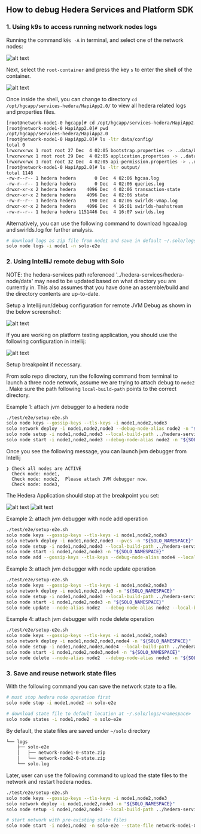## How to debug Hedera Services and Platform SDK

### 1. Using k9s to access running network nodes logs

Running the command `k9s -A` in terminal, and select one of the network nodes: 

![alt text](select_network_node0.png)

Next, select the `root-container` and press the key `s` to enter the shell of the container.

![alt text](select_root_container.png)

Once inside the shell, you can change to directory `cd /opt/hgcapp/services-hedera/HapiApp2.0/`
to view all hedera related logs and properties files.
```bash
[root@network-node1-0 hgcapp]# cd /opt/hgcapp/services-hedera/HapiApp2.0/
[root@network-node1-0 HapiApp2.0]# pwd
/opt/hgcapp/services-hedera/HapiApp2.0
[root@network-node1-0 HapiApp2.0]# ls -ltr data/config/
total 0
lrwxrwxrwx 1 root root 27 Dec  4 02:05 bootstrap.properties -> ..data/bootstrap.properties
lrwxrwxrwx 1 root root 29 Dec  4 02:05 application.properties -> ..data/application.properties
lrwxrwxrwx 1 root root 32 Dec  4 02:05 api-permission.properties -> ..data/api-permission.properties
[root@network-node1-0 HapiApp2.0]# ls -ltr output/
total 1148
-rw-r--r-- 1 hedera hedera       0 Dec  4 02:06 hgcaa.log
-rw-r--r-- 1 hedera hedera       0 Dec  4 02:06 queries.log
drwxr-xr-x 2 hedera hedera    4096 Dec  4 02:06 transaction-state
drwxr-xr-x 2 hedera hedera    4096 Dec  4 02:06 state
-rw-r--r-- 1 hedera hedera     190 Dec  4 02:06 swirlds-vmap.log
drwxr-xr-x 2 hedera hedera    4096 Dec  4 16:01 swirlds-hashstream
-rw-r--r-- 1 hedera hedera 1151446 Dec  4 16:07 swirlds.log
```
Alternatively, you can use the following command to download hgcaa.log and
swirlds.log for further analysis.

```bash
# download logs as zip file from node1 and save in default ~/.solo/logs/solo-e2e/<timestamp/
solo node logs -i node1 -n solo-e2e
```


### 2. Using IntelliJ remote debug with Solo

NOTE: the hedera-services path referenced '../hedera-services/hedera-node/data' may 
need to be updated based on what directory you are currently in.  This also assumes that you have done an assemble/build and the directory contents are up-to-date.

Setup a Intellij run/debug configuration for remote JVM Debug as shown in the below screenshot:

![alt text](jvm-hedera-app.png)

If you are working on platform testing application, you should use the following configuration
in intellij:

![alt text](jvm-platform-app.png)

Setup breakpoint if necessary.

From solo repo directory, run the following command from terminal to launch a three node network, assume we are trying to attach debug to `node2` .
Make sure the path following `local-build-path` points to the correct directory.


Example 1: attach jvm debugger to a hedera node
```bash
./test/e2e/setup-e2e.sh
solo node keys --gossip-keys --tls-keys -i node1,node2,node3
solo network deploy -i node1,node2,node3 --debug-node-alias node2 -n "${SOLO_NAMESPACE}"
solo node setup -i node1,node2,node3 --local-build-path ../hedera-services/hedera-node/data -n "${SOLO_NAMESPACE}"
solo node start -i node1,node2,node3 --debug-node-alias node2 -n "${SOLO_NAMESPACE}"
```

Once you see the following message, you can launch jvm debugger from Intellij

```
❯ Check all nodes are ACTIVE
  Check node: node1,
  Check node: node2,  Please attach JVM debugger now.
  Check node: node3,
```
The Hedera Application should stop at the breakpoint you set:

![alt text](hedera-breakpoint.png)
![alt text](platform-breakpoint.png)

Example 2: attach jvm debugger with node add operation

```bash
./test/e2e/setup-e2e.sh
solo node keys --gossip-keys --tls-keys -i node1,node2,node3
solo network deploy -i node1,node2,node3 --pvcs -n "${SOLO_NAMESPACE}"
solo node setup -i node1,node2,node3 --local-build-path ../hedera-services/hedera-node/data -n "${SOLO_NAMESPACE}"
solo node start -i node1,node2,node3 -n "${SOLO_NAMESPACE}"
solo node add --gossip-keys --tls-keys --debug-node-alias node4 --local-build-path ../hedera-services/hedera-node/data -n "${SOLO_NAMESPACE}" --pvcs true
```

Example 3: attach jvm debugger with node update operation

```bash
./test/e2e/setup-e2e.sh
solo node keys --gossip-keys --tls-keys -i node1,node2,node3
solo network deploy -i node1,node2,node3 -n "${SOLO_NAMESPACE}"
solo node setup -i node1,node2,node3 --local-build-path ../hedera-services/hedera-node/data -n "${SOLO_NAMESPACE}"
solo node start -i node1,node2,node3 -n "${SOLO_NAMESPACE}"
solo node update --node-alias node2  --debug-node-alias node2 --local-build-path ../hedera-services/hedera-node/data --new-account-number 0.0.7 --gossip-public-key ./s-public-node2.pem --gossip-private-key ./s-private-node2.pem  -n "${SOLO_NAMESPACE}"
```

Example 4: attach jvm debugger with node delete operation

```bash
./test/e2e/setup-e2e.sh
solo node keys --gossip-keys --tls-keys -i node1,node2,node3
solo network deploy -i node1,node2,node3,node4 -n "${SOLO_NAMESPACE}"
solo node setup -i node1,node2,node3,node4 --local-build-path ../hedera-services/hedera-node/data -n "${SOLO_NAMESPACE}"
solo node start -i node1,node2,node3,node4 -n "${SOLO_NAMESPACE}"
solo node delete --node-alias node2  --debug-node-alias node3 -n "${SOLO_NAMESPACE}"
```
### 3. Save and reuse network state files

With the following command you can save the network state to a file.
```bash
# must stop hedera node operation first
solo node stop -i node1,node2 -n solo-e2e

# download state file to default location at ~/.solo/logs/<namespace>
solo node states -i node1,node2 -n solo-e2e
```

By default, the state files are saved under `~/solo` directory

```bash
└── logs
    ├── solo-e2e
    │   ├── network-node1-0-state.zip
    │   └── network-node2-0-state.zip
    └── solo.log
```

Later, user can use the following command to upload the state files to the network and restart hedera nodes.
```bash
./test/e2e/setup-e2e.sh
solo node keys --gossip-keys --tls-keys -i node1,node2,node3
solo network deploy -i node1,node2,node3 -n "${SOLO_NAMESPACE}"
solo node setup -i node1,node2,node3 --local-build-path ../hedera-services/hedera-node/data -n "${SOLO_NAMESPACE}"

# start network with pre-existing state files
solo node start -i node1,node2 -n solo-e2e --state-file network-node1-0-state.zip
```
